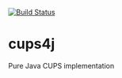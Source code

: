 [![Build Status](https://travis-ci.org/adriens/cups4j.svg?branch=master)](https://travis-ci.org/adriens/cups4j)

# cups4j
Pure Java CUPS implementation
